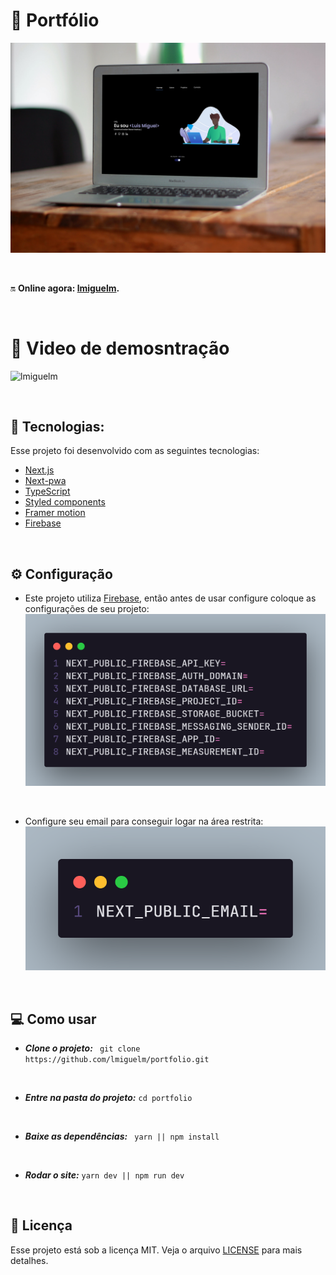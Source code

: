 # 🏅 Portfólio

![lmiguelm](.github/thumb.jpg)

<br>

🔛 **Online agora: [lmiguelm](https://lmiguelm.vercel.app).**

<br>

# 🎥 Video de demosntração

![lmiguelm](.github/thumb.gif)

<br>

## 🚀 Tecnologias:

Esse projeto foi desenvolvido com as seguintes tecnologias:

- [Next.js](https://reactjs.org)
- [Next-pwa](https://www.npmjs.com/package/next-pwa)
- [TypeScript](https://www.typescriptlang.org/)
- [Styled components](https://styled-components.com/)
- [Framer motion](https://www.framer.com/motion/)
- [Firebase](https://firebase.google.com/?hl=pt)

<br>

## ⚙ Configuração

- Este projeto utiliza [Firebase](https://firebase.google.com/?hl=pt), então antes de usar configure coloque as configurações de seu projeto:
  ![lmiguelm](.github/firebase.png)

<br>

- Configure seu email para conseguir logar na área restrita:
  ![lmiguelm](.github/email.png)

<br>

## 💻 Como usar

- **_Clone o projeto:_**
  ` git clone https://github.com/lmiguelm/portfolio.git`

<br>

- **_Entre na pasta do projeto:_**
  `cd portfolio`

<br>

- **_Baixe as dependências:_**
  ` yarn || npm install`

<br>

- **_Rodar o site:_**
  `yarn dev || npm run dev`

<br>

## 📝 Licença

Esse projeto está sob a licença MIT. Veja o arquivo [LICENSE](https://github.com/lmiguelm/portfolio/blob/master/LICENSE.md) para mais detalhes.
